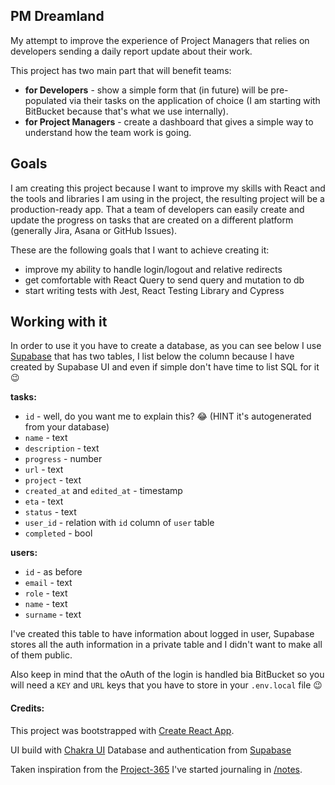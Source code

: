 ## PM Dreamland
My attempt to improve the experience of Project Managers that relies on developers sending a daily report update about their work.

This project has two main part that will benefit teams:
* **for Developers** - show a simple form that (in future) will be pre-populated via their tasks on the application of choice (I am starting with BitBucket because that's what we use internally).
* **for Project Managers** - create a dashboard that gives a simple way to understand how the team work is going.

## Goals
I am creating this project because I want to improve my skills with React and the tools and libraries I am using in the project, the resulting project will be a production-ready app. That a team of developers can easily create and update the progress on tasks that are created on a different platform (generally Jira, Asana or GitHub Issues).

These are the following goals that I want to achieve creating it:
* improve my ability to handle login/logout and relative redirects
* get comfortable with React Query to send query and mutation to db
* start writing tests with Jest, React Testing Library and Cypress

## Working with it
In order to use it you have to create a database, as you can see below I use [Supabase](https://supabase.io/) that has two tables, I list below the column because I have created by Supabase UI and even if simple don't have time to list SQL for it 😉

**tasks:**

* `id` - well, do you want me to explain this? 😂 (HINT it's autogenerated from your database)
* `name` - text 
* `description` - text
* `progress` - number
* `url` - text
* `project` - text
* `created_at` and `edited_at` - timestamp
* `eta` - text
* `status` - text
* `user_id` - relation with `id` column of `user` table
* `completed` - bool
	
**users:**

* `id` - as before
* `email` - text
* `role` - text
* `name` - text
* `surname` - text

I've created this table to have information about logged in user, Supabase stores all the auth information in a private table and I didn't want to make all of them public.

Also keep in mind that the oAuth of the login is handled bia BitBucket so you will need a `KEY` and `URL` keys that you have to store in your `.env.local` file 😉
#### Credits:

This project was bootstrapped with [Create React App](https://github.com/facebook/create-react-app).

UI build with [Chakra UI](https://chakra-ui.com)
Database and authentication from [Supabase](https://supabase.io/)

Taken inspiration from the [Project-365](https://github.com/MattCSmith/Project-365) I've started journaling in [/notes](/notes).
